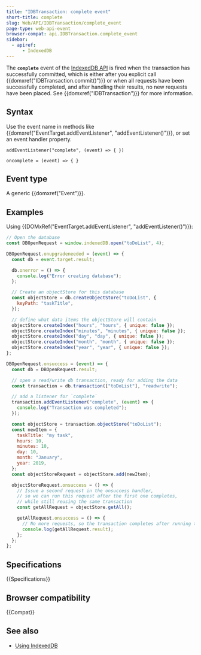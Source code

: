 ```yaml
---
title: "IDBTransaction: complete event"
short-title: complete
slug: Web/API/IDBTransaction/complete_event
page-type: web-api-event
browser-compat: api.IDBTransaction.complete_event
sidebar:
  - apiref:
      - IndexedDB
---
```


The **`complete`** event of the [IndexedDB API](/en-US/docs/Web/API/IndexedDB_API) is fired when the transaction has successfully committed, which is either after you explicit call {{domxref("IDBTransaction.commit()")}} or when all requests have been successfully completed, and after handling their results, no new requests have been placed. See {{domxref("IDBTransaction")}} for more information.

## Syntax

Use the event name in methods like {{domxref("EventTarget.addEventListener", "addEventListener()")}}, or set an event handler property.

```js-nolint
addEventListener("complete", (event) => { })

oncomplete = (event) => { }
```

## Event type

A generic {{domxref("Event")}}.

## Examples

Using {{DOMxRef("EventTarget.addEventListener", "addEventListener()")}}:

```js
// Open the database
const DBOpenRequest = window.indexedDB.open("toDoList", 4);

DBOpenRequest.onupgradeneeded = (event) => {
  const db = event.target.result;

  db.onerror = () => {
    console.log("Error creating database");
  };

  // Create an objectStore for this database
  const objectStore = db.createObjectStore("toDoList", {
    keyPath: "taskTitle",
  });

  // define what data items the objectStore will contain
  objectStore.createIndex("hours", "hours", { unique: false });
  objectStore.createIndex("minutes", "minutes", { unique: false });
  objectStore.createIndex("day", "day", { unique: false });
  objectStore.createIndex("month", "month", { unique: false });
  objectStore.createIndex("year", "year", { unique: false });
};

DBOpenRequest.onsuccess = (event) => {
  const db = DBOpenRequest.result;

  // open a read/write db transaction, ready for adding the data
  const transaction = db.transaction(["toDoList"], "readwrite");

  // add a listener for `complete`
  transaction.addEventListener("complete", (event) => {
    console.log("Transaction was completed");
  });

  const objectStore = transaction.objectStore("toDoList");
  const newItem = {
    taskTitle: "my task",
    hours: 10,
    minutes: 10,
    day: 10,
    month: "January",
    year: 2019,
  };
  const objectStoreRequest = objectStore.add(newItem);

  objectStoreRequest.onsuccess = () => {
    // Issue a second request in the onsuccess handler,
    // so we can run this request after the first one completes,
    // while still reusing the same transaction
    const getAllRequest = objectStore.getAll();

    getAllRequest.onsuccess = () => {
      // No more requests, so the transaction completes after running this handler
      console.log(getAllRequest.result);
    };
  };
};
```

## Specifications

{{Specifications}}

## Browser compatibility

{{Compat}}

## See also

- [Using IndexedDB](/en-US/docs/Web/API/IndexedDB_API/Using_IndexedDB)
